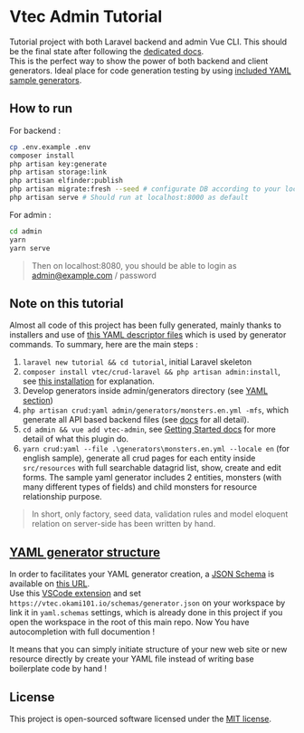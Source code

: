 # Vtec Admin Tutorial

Tutorial project with both Laravel backend and admin Vue CLI. This should be the final state after following the [dedicated docs](https://vtec.okami101.io/guide/tutorial).  
This is the perfect way to show the power of both backend and client generators. Ideal place for code generation testing by using [included YAML sample generators]("admin/generators").

## How to run

For backend :

```bash
cp .env.example .env
composer install
php artisan key:generate
php artisan storage:link
php artisan elfinder:publish
php artisan migrate:fresh --seed # configurate DB according to your local before inside .env
php artisan serve # Should run at localhost:8000 as default
```

For admin :

```bash
cd admin
yarn
yarn serve
```

> Then on localhost:8080, you should be able to login as admin@example.com / password

## Note on this tutorial

Almost all code of this project has been fully generated, mainly thanks to installers and use of [this YAML descriptor files]("admin/generators") which is used by generator commands. To summary, here are the main steps :

1. `laravel new tutorial && cd tutorial`, initial Laravel skeleton
2. `composer install vtec/crud-laravel && php artisan admin:install`, see [this installation](https://vtec.okami101.io/guide/laravel#installation) for explanation.
3. Develop generators inside admin/generators directory (see [YAML section](#yaml))
4. `php artisan crud:yaml admin/generators/monsters.en.yml -mfs`, which generate all API based backend files (see [docs](https://vtec.okami101.io/guide/generators#api) for all detail).
5. `cd admin && vue add vtec-admin`, see [Getting Started docs](https://vtec.okami101.io/guide/getting-started#installation) for more detail of what this plugin do.
6. `yarn crud:yaml --file .\generators\monsters.en.yml --locale en` (for english sample), generate all crud pages for each entity inside `src/resources` with full searchable datagrid list, show, create and edit forms. The sample yaml generator includes 2 entities, monsters (with many different types of fields) and child monsters for resource relationship purpose.

> In short, only factory, seed data, validation rules and model eloquent relation on server-side has been written by hand.

## [YAML generator structure](#yaml)

In order to facilitates your YAML generator creation, a [JSON Schema](https://json-schema.org/) is available on [this URL](https://vtec.okami101.io/schemas/generator.json).  
Use this [VSCode extension](https://marketplace.visualstudio.com/items?itemName=redhat.vscode-yaml) and set `https://vtec.okami101.io/schemas/generator.json` on your workspace by link it in `yaml.schemas` settings, which is already done in this project if you open the workspace in the root of this main repo. Now You have autocompletion with full documention !

It means that you can simply initiate structure of your new web site or new resource directly by create your YAML file instead of writing base boilerplate code by hand !

## License

This project is open-sourced software licensed under the [MIT license](https://adr1enbe4udou1n.mit-license.org).
